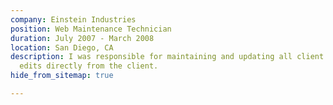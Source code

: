 ```yaml
---
company: Einstein Industries
position: Web Maintenance Technician
duration: July 2007 - March 2008
location: San Diego, CA
description: I was responsible for maintaining and updating all client websites with
  edits directly from the client.
hide_from_sitemap: true

---
```

